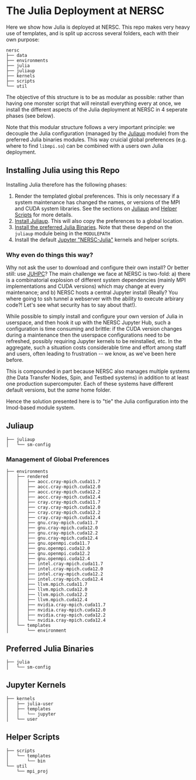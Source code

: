 # The Julia Deployment at NERSC

Here we show how Julia is deployed at NERSC. This repo makes very heavy use of
templates, and is split up accross several folders, each with their own purpose:
```
nersc
├── data
├── environments
├── julia
├── juliaup
├── kernels
├── scripts
└── util
```

The objective of this structure is to be as modular as possible: rather than
having one monster script that will reinstall everything every at once, we
install the different aspects of the Julia deployment at NERSC in 4 seperate
phases (see below).

Note that this modular structure follows a very important principle: we decouple
the Julia configuration (managed by the [Juliaup](#Juliaup) module) from the
preferred Julia binaries modules. This way cruicial global preferences (e.g.
where to find `libmpi.so`) can be combined with a users own Julia deployment. 

## Installing Julia using this Repo

Installing Julia therefore has the following phases:
1. Render the templated global preferences. This is only necessary if a system
   maintenance has changed the names, or versions of the MPI and CUDA system
   libraries. See the sections on [Juliaup](#juliaup) and [Helper
   Scripts](#helper-scripts) for more details.
2. [Install Juliaup](#juliaup). This will also copy the preferences to a global
   location.
3. [Install the preferred Julia Binaries](#preferred-julia-binaries). Note that
   these depend on the `juliaup` module being in the `MODULEPATH`
4. Install the default [Jupyter "NERSC-Julia"](#jupyter-kernels) kernels and
   helper scripts.

### Why even do things this way?

Why not ask the user to download and configure their own install? Or better
still: use [JUHPC](https://github.com/JuliaParallel/JUHPC)? The main challenge
we face at NERSC is two-fold: a) there is a combinatorial explosion of different
system dependencies (mainly MPI implementations and CUDA versions) which may
change at every maintenance; and b) NERSC hosts a central Jupyter install
(Really? You where going to ssh tunnel a webserver with the ability to execute
arbirary code?! Let's see what security has to say about that!).

While possible to simply install and configure your own version of Julia in
userspace, and then hook it up with the NERSC Jupyter Hub, such a configuration
is time consuming and brittle: if the CUDA version changes during a maintenance
then the userspace configurations need to be refreshed, possibly requiring
Jupyter kernels to be reinstalled, etc. In the aggregate, such a situation costs
considerable time and effort among staff and users, often leading to frustration
-- we know, as we've been here before.

This is compounded in part because NERSC also manages multiple systems (the Data
Transfer Nodes, Spin, and Testbed systems) in addition to at least one
production supercomputer. Each of these systems have different default versions,
but the _same_ home folder.

Hence the solution presented here is to "tie" the Julia configuration into the
lmod-based module system.

## Juliaup

```
├── juliaup
│   └── sm-config
```


### Management of Global Preferences

```
├── environments
│   ├── rendered
│   │   ├── aocc.cray-mpich.cuda11.7
│   │   ├── aocc.cray-mpich.cuda12.0
│   │   ├── aocc.cray-mpich.cuda12.2
│   │   ├── aocc.cray-mpich.cuda12.4
│   │   ├── cray.cray-mpich.cuda11.7
│   │   ├── cray.cray-mpich.cuda12.0
│   │   ├── cray.cray-mpich.cuda12.2
│   │   ├── cray.cray-mpich.cuda12.4
│   │   ├── gnu.cray-mpich.cuda11.7
│   │   ├── gnu.cray-mpich.cuda12.0
│   │   ├── gnu.cray-mpich.cuda12.2
│   │   ├── gnu.cray-mpich.cuda12.4
│   │   ├── gnu.openmpi.cuda11.7
│   │   ├── gnu.openmpi.cuda12.0
│   │   ├── gnu.openmpi.cuda12.2
│   │   ├── gnu.openmpi.cuda12.4
│   │   ├── intel.cray-mpich.cuda11.7
│   │   ├── intel.cray-mpich.cuda12.0
│   │   ├── intel.cray-mpich.cuda12.2
│   │   ├── intel.cray-mpich.cuda12.4
│   │   ├── llvm.mpich.cuda11.7
│   │   ├── llvm.mpich.cuda12.0
│   │   ├── llvm.mpich.cuda12.2
│   │   ├── llvm.mpich.cuda12.4
│   │   ├── nvidia.cray-mpich.cuda11.7
│   │   ├── nvidia.cray-mpich.cuda12.0
│   │   ├── nvidia.cray-mpich.cuda12.2
│   │   └── nvidia.cray-mpich.cuda12.4
│   └── templates
│       └── environment
```


## Preferred Julia Binaries

```
├── julia
│   └── sm-config
```

## Jupyter Kernels

```
├── kernels
│   ├── julia-user
│   ├── templates
│   │   └── jupyter
│   └── user
```

## Helper Scripts

```
├── scripts
│   └── templates
│       └── bin
└── util
    └── mpi_proj
```
